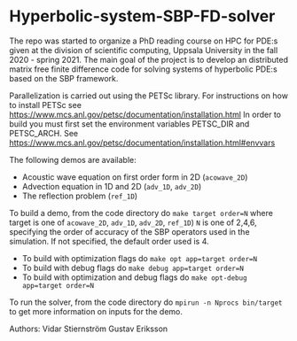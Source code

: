 # Hyperbolic-system-SBP-FD-solver

The repo was started to organize a PhD reading course on HPC for PDE:s given at the division of scientific computing, Uppsala University in the fall 2020 - spring 2021. The main goal of the project is to develop an distributed matrix free finite difference code for solving systems of hyperbolic PDE:s based on the SBP framework. 

Parallelization is carried out using the PETSc library. For instructions on how to install PETSc see https://www.mcs.anl.gov/petsc/documentation/installation.html
In order to build you must first set the environment variables PETSC_DIR and PETSC_ARCH. See https://www.mcs.anl.gov/petsc/documentation/installation.html#envvars

The following demos are available: 
- Acoustic wave equation on first order form in 2D (`acowave_2D`)
- Advection equation in 1D and 2D (`adv_1D`, `adv_2D`)
- The reflection problem (`ref_1D`)

To build a demo, from the code directory do `make target order=N` where target is one of `acowave_2D`, `adv_1D`, `adv_2D`, `ref_1D`)
`N` is one of 2,4,6, specifying the order of accuracy of the SBP operators used in the simulation. If not specified, the default order used is 4.

- To build with optimization flags do `make opt app=target order=N`
- To build with debug flags do `make debug app=target order=N`
- To build with optimization and debug flags do `make opt-debug app=target order=N`

To run the solver, from the code directory do `mpirun -n Nprocs bin/target` to get more information on inputs for the demo.

Authors:
Vidar Stiernström
Gustav Eriksson
